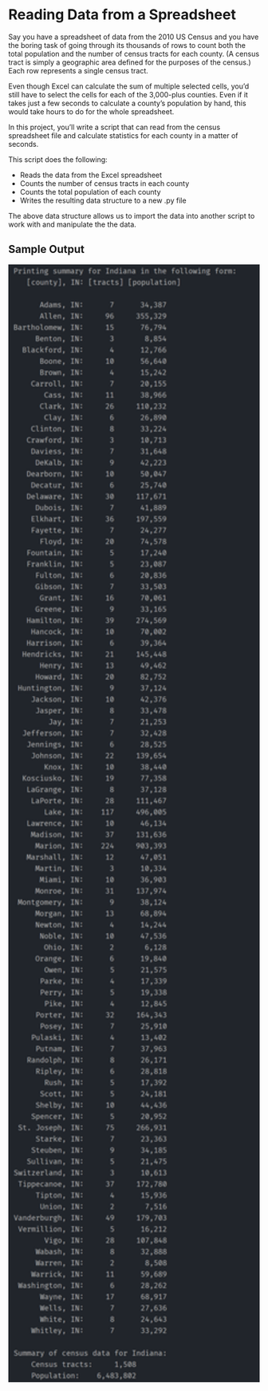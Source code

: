 # Reading Data from a Spreadsheet

Say you have a spreadsheet of data from the 2010 US Census and you have the boring task of going through its thousands of rows to count both the total population and the number of census tracts for each county. (A census tract is simply a geographic area defined for the purposes of the census.) Each row represents a single census tract.

Even though Excel can calculate the sum of multiple selected cells, you’d still have to select the cells for each of the 3,000-plus counties. Even if it takes just a few seconds to calculate a county’s population by hand, this would take hours to do for the whole spreadsheet.

In this project, you’ll write a script that can read from the census spreadsheet file and calculate statistics for each county in a matter of seconds.

This script does the following:
* Reads the data from the Excel spreadsheet
* Counts the number of census tracts in each county
* Counts the total population of each county
* Writes the resulting data structure to a new .py file

The above data structure allows us to import the data into another script to work with and manipulate the the data.

## Sample Output
<p align=center>
  <img src=./sample_output.png alt=sample console output width=600>
</p>
